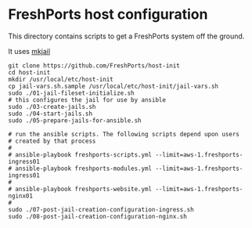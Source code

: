 # FreshPorts host configuration

This directory contains scripts to get a FreshPorts system off the ground.

It uses [mkjail](https://github.com/mkjail/mkjail)

    git clone https://github.com/FreshPorts/host-init
    cd host-init
    mkdir /usr/local/etc/host-init
    cp jail-vars.sh.sample /usr/local/etc/host-init/jail-vars.sh
    sudo ./01-jail-fileset-initialize.sh
    # this configures the jail for use by ansible
    sudo ./03-create-jails.sh
    sudo ./04-start-jails.sh
    sudo ./05-prepare-jails-for-ansible.sh

    # run the ansible scripts. The following scripts depend upon users
    # created by that process
    #
    # ansible-playbook freshports-scripts.yml --limit=aws-1.freshports-ingress01
    # ansible-playbook freshports-modules.yml --limit=aws-1.freshports-ingress01
    #
    # ansible-playbook freshports-website.yml --limit=aws-1.freshports-nginx01
    # 
    sudo ./07-post-jail-creation-configuration-ingress.sh
    sudo ./08-post-jail-creation-configuration-nginx.sh
